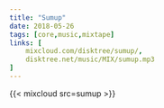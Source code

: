 ```yaml
---
title: "Sumup"
date: 2018-05-26
tags: [core,music,mixtape]
links: [
	mixcloud.com/disktree/sumup/,
	disktree.net/music/MIX/sumup.mp3
]
---
```

{{< mixcloud src=sumup >}}
